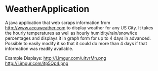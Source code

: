 WeatherApplication
==================

A java application that web scraps information from http://www.accuweather.com to display weather for any US City. It takes the hourly temperatures as well as hourly humidity/rain/snow/ice percentages and displays it in graph form for up to 4 days in advanced. Possible to easily modify it so that it could do more than 4 days if that information was readily available. 

Example Displays:
http://i.imgur.com/uItvrMn.png
http://i.imgur.com/itp5Qp4.png
